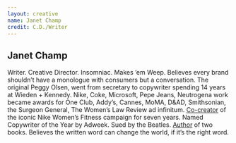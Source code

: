 ```yaml
---
layout: creative
name: Janet Champ
credit: C.D./Writer
---
```


## Janet Champ

Writer. Creative Director. Insomniac. Makes &rsquo;em Weep. Believes every brand shouldn&rsquo;t
have a monologue with consumers but a conversation. The original Peggy Olsen, went from secretary to
copywriter spending 14 years at Wieden + Kennedy. Nike, Coke, Microsoft, Pepe Jeans, Neutrogena work
became awards for One Club, Addy&rsquo;s, Cannes, MoMA, D&amp;AD, Smithsonian, the Surgeon General,
The Women&rsquo;s Law Review ad infinitum. [Co-creator] of the iconic Nike Women&rsquo;s Fitness
campaign for seven years. Named Copywriter of the Year by Adweek. Sued by the Beatles. [Author] of
two books. Believes the written word can change the world, if it&rsquo;s the
right&nbsp;word.

[Co-creator]: http://champandmoore.com/
[Author]: http://ripethemovement.blogspot.com/
